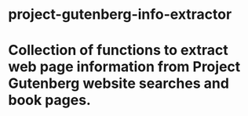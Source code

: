 # project-gutenberg-info-extractor
# Collection of functions to extract web page information from Project Gutenberg website searches and book pages.

